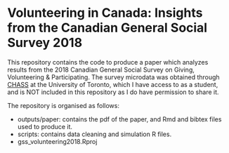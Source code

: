 # Volunteering in Canada: Insights from the Canadian General Social Survey 2018

This repository contains the code to produce a paper which analyzes results from the 2018 Canadian General Social Survey on Giving, Volunteering & Participating. The survey microdata was obtained through [CHASS](http://dc.chass.utoronto.ca/myaccess.html) at the University of Toronto, which I have access to as a student, and is NOT included in this repository as I do have permission to share it.

The repository is organised as follows:

* outputs/paper: contains the pdf of the paper, and Rmd and bibtex files used to produce it.
* scripts: contains data cleaning and simulation R files.
* gss_volunteering2018.Rproj
